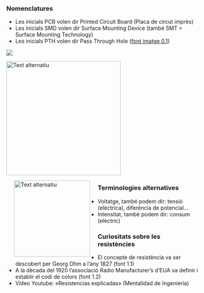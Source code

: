 ### Nomenclatures  
- Les inicials PCB volen dir Printed Circuit Board (Placa de circut imprès)
- Les inicials SMD volen dir Surface Mounting Device (també SMT = Surface Mounting Technology)
- Les inicials PTH volen dir Pass Through Hole ([font imatge 0.1](https://pcbcentral.com/wp-content/uploads/2022/06/Resistencias.jpg))

![](https://pcbcentral.com/wp-content/uploads/2022/06/Resistencias.jpg)

<p align="left">
  <img src="https://pcbcentral.com/wp-content/uploads/2022/06/Resistencias.jpg" alt="Text alternatiu" width="300"/>
</p>

<img src="https://pcbcentral.com/wp-content/uploads/2022/06/Resistencias.jpg" alt="Text alternatiu" align="left" hspace="20" width="200"/>

### Terminologies alternatives
- Voltatge, també podem dir: tensió (elèctrica), diferència de potencial...
- Intensitat, també podem dir: consum (elèctric)

### Curiositats sobre les resistències
- El concepte de resistència va ser descobert per Georg Ohm a l’any 1827 (font 1.1)
- A la dècada del 1920 l’associació Radio Manufacturer’s d’EUA va definir i establir el codi de colors (font 1.2)
- Vídeo Youtube: «Resistencias explicadas» (Mentalidad de Ingeniería)
